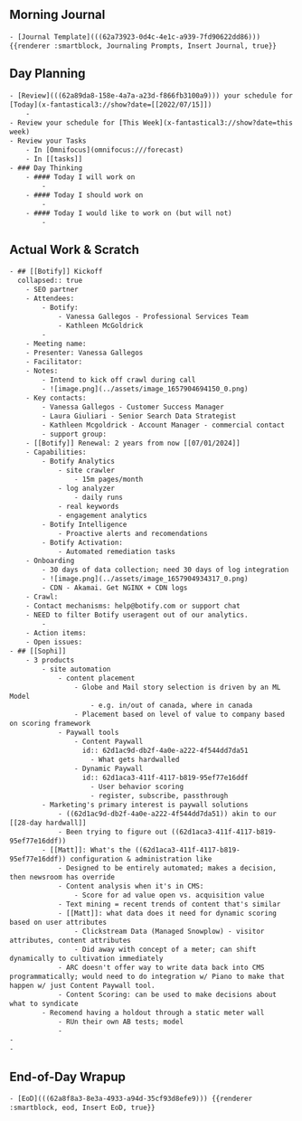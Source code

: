 ## Morning Journal
	- [Journal Template](((62a73923-0d4c-4e1c-a939-7fd90622dd86))) {{renderer :smartblock, Journaling Prompts, Insert Journal, true}}
## Day Planning
	- [Review](((62a89da8-158e-4a7a-a23d-f866fb3100a9))) your schedule for [Today](x-fantastical3://show?date=[[2022/07/15]])
		-
	- Review your schedule for [This Week](x-fantastical3://show?date=this week)
	- Review your Tasks
		- In [Omnifocus](omnifocus:///forecast)
		- In [[tasks]]
	- ### Day Thinking
		- #### Today I will work on
			-
		- #### Today I should work on
			-
		- #### Today I would like to work on (but will not)
			-
## Actual Work & Scratch
	- ## [[Botify]] Kickoff
	  collapsed:: true
		- SEO partner
		- Attendees:
			- Botify:
				- Vanessa Gallegos - Professional Services Team
				- Kathleen McGoldrick
			-
		- Meeting name:
		- Presenter: Vanessa Gallegos
		- Facilitator:
		- Notes:
			- Intend to kick off crawl during call
			- ![image.png](../assets/image_1657904694150_0.png)
		- Key contacts:
			- Vanessa Gallegos - Customer Success Manager
			- Laura Giuliari - Senior Search Data Strategist
			- Kathleen Mcgoldrick - Account Manager - commercial contact
			- support group:
		- [[Botify]] Renewal: 2 years from now [[07/01/2024]]
		- Capabilities:
			- Botify Analytics
				- site crawler
					- 15m pages/month
				- log analyzer
					- daily runs
				- real keywords
				- engagement analytics
			- Botify Intelligence
				- Proactive alerts and recomendations
			- Botify Activation:
				- Automated remediation tasks
		- Onboarding
			- 30 days of data collection; need 30 days of log integration
			- ![image.png](../assets/image_1657904934317_0.png)
			- CDN - Akamai. Get NGINX + CDN logs
		- Crawl:
		- Contact mechanisms: help@botify.com or support chat
		- NEED to filter Botify useragent out of our analytics.
			-
		- Action items:
		- Open issues:
	- ## [[Sophi]]
		- 3 products
			- site automation
				- content placement
					- Globe and Mail story selection is driven by an ML Model
						- e.g. in/out of canada, where in canada
					- Placement based on level of value to company based on scoring framework
				- Paywall tools
					- Content Paywall
					  id:: 62d1ac9d-db2f-4a0e-a222-4f544dd7da51
						- What gets hardwalled
					- Dynamic Paywall
					  id:: 62d1aca3-411f-4117-b819-95ef77e16ddf
						- User behavior scoring
						- register, subscribe, passthrough
			- Marketing's primary interest is paywall solutions
				- ((62d1ac9d-db2f-4a0e-a222-4f544dd7da51)) akin to our [[28-day hardwall]]
				- Been trying to figure out ((62d1aca3-411f-4117-b819-95ef77e16ddf))
			- [[Matt]]: What's the ((62d1aca3-411f-4117-b819-95ef77e16ddf)) configuration & administration like
				- Designed to be entirely automated; makes a decision, then newsroom has override
				- Content analysis when it's in CMS:
					- Score for ad value open vs. acquisition value
				- Text mining = recent trends of content that's similar
				- [[Matt]]: what data does it need for dynamic scoring based on user attributes
					- Clickstream Data (Managed Snowplow) - visitor attributes, content attributes
					- Did away with concept of a meter; can shift dynamically to cultivation immediately
				- ARC doesn't offer way to write data back into CMS programmatically; would need to do integration w/ Piano to make that happen w/ just Content Paywall tool.
				- Content Scoring: can be used to make decisions about what to syndicate
			- Recomend having a holdout through a static meter wall
				- RUn their own AB tests; model
				-
	-
	-
## End-of-Day Wrapup
	- [EoD](((62a8f8a3-8e3a-4933-a94d-35cf93d8efe9))) {{renderer :smartblock, eod, Insert EoD, true}}